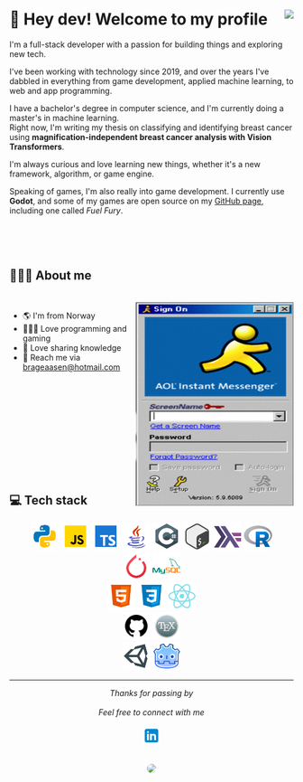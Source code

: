 # 🖖 Hey dev! Welcome to my profile <img align="right" src="https://komarev.com/ghpvc/?username=brageaasen&style=flat-square&color=orange">

I'm a full-stack developer with a passion for building things and exploring new tech.

I've been working with technology since 2019, and over the years I've dabbled in everything from game development, applied machine learning, to web and app programming.

I have a bachelor's degree in computer science, and I'm currently doing a master's in machine learning.  
Right now, I'm writing my thesis on classifying and identifying breast cancer using **magnification-independent breast cancer analysis with Vision Transformers**.

I'm always curious and love learning new things, whether it's a new framework, algorithm, or game engine.

Speaking of games, I'm also really into game development. I currently use **Godot**, and some of my games are open source on my [GitHub page](https://github.com/brageaasen/Fuel-Fury), including one called *Fuel Fury*.

<br>
<br>
<br>

## 👨🏻‍💻 About me

<br>

<img src="./images/retro.gif" width="280px" height="360px" align="right">

- 🌎 I'm from Norway
- 👨🏻‍💻 Love programming and gaming
- 🧠 Love sharing knowledge
- 📧 Reach me via brageaasen@hotmail.com

<br>
<br>
<br>
<br>
<br>
<br>
<br>
<br>
<br>
<br>

## 💻 Tech stack

<!-- Programming Languages -->
<div align="center">
  <img src="/images/python.svg" width="50px" />
  <img src="/images/javascript.svg" width="50px" />
  <img src="/images/typescript.svg" width="50px" />
  <img src="/images/java.svg" width="50px" />
  <img src="/images/c-sharp.svg" width="50px" />
  <img src="/images/bash.svg" width="50px" />
  <img src="/images/haskell.svg" width="50px" />
  <img src="/images/r-project.svg" width="50px" />
</div>

<!-- Machine Learning & Data -->
<div align="center">
  <img src="/images/pytorch.svg" width="50px" />
  <img src="/images/mysql.svg" width="50px" />
</div>

<!-- Web & App Development -->
<div align="center">
  <img src="/images/html5.svg" width="50px" />
  <img src="/images/css3.svg" width="50px" />
  <img src="/images/react-native.svg" width="50px" />
</div>

<!-- Tools & Environments -->
<div align="center">
  <img src="/images/github.svg" width="50px" />
  <img src="/images/texshop.svg" width="50px" />
</div>

<!-- Game Dev -->
<div align="center">
  <img src="/images/unity.svg" width="50px" />
  <img src="/images/godot.svg" width="50px" />
</div>


---

<p align="center" > 
  <i>Thanks for passing by</i><br><br>
  <i>Feel free to connect with me</i><br><br>
  <a href="https://www.linkedin.com/in/brage-aasen-b1054b224/">
  <code><img alt="My linkedin" width="32" src="./images/linkedin.svg" /></code>
</a>
</p>

<br>

<div align="center" style="margin-bottom: 20px;">
  <img src="./images/welcome.gif" width="70%" style="border-radius: 8px;" />
</div>
